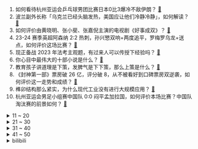 1. 如何看待杭州亚运会乒乓球男团比赛日本0比3爆冷不敌伊朗？ [:link:](https://www.zhihu.com/question/623603975)
2. 波兰副外长称「乌克兰已经头脑发热，美国应让他们冷静冷静」，如何解读？ [:link:](https://www.zhihu.com/question/623454868)
3. 如何评价由黄晓明、张小斐、张嘉倪主演的电视剧《好事成双》？ [:link:](https://www.zhihu.com/question/622608346)
4. 23-24 赛季英超阿森纳 2:2 热刺，孙兴慜双响+两度追平，罗梅罗乌龙+送点，如何评价这场比赛？ [:link:](https://www.zhihu.com/question/623583662)
5. 现正备战 2023 年法考主观题，有过来人可以传授下经验吗？ [:link:](https://www.zhihu.com/question/623111264)
6. 你心目中最伟大的十部小说是什么？ [:link:](https://www.zhihu.com/question/21405569)
7. 教育孩子讲道理是下策，发脾气是下下策，那么上策是什么？ [:link:](https://www.zhihu.com/question/622878648)
8. 《封神第一部》票房破 26 亿，评分破 8，从不被看好到口碑票房双逆袭，如何评价这一走势和成绩？ [:link:](https://www.zhihu.com/question/622726761)
9. 榫卯结构那么紧实，为什么现代工业没有进行大规模应用？ [:link:](https://www.zhihu.com/question/271098355)
10. 杭州亚运会男足小组赛中国队 0:0 闷平孟加拉国，如何评价本场比赛？中国队淘汰赛的前景如何？ [:link:](https://www.zhihu.com/question/623581256)
<details>
<summary>11 ~ 20</summary>

11. 俄军击毁德国援乌坦克，发现坦克乘员都是德国联邦国防军军人，北约是否下场？这意味着什么？ [:link:](https://www.zhihu.com/question/623558845)
12. 如何看待「核酸大王」张核子进军预制菜市场？ [:link:](https://www.zhihu.com/question/622366703)
13. 夏朝有什么过硬的史料证明它是真实存在的吗？ [:link:](https://www.zhihu.com/question/31077636)
14. 律师提醒「旅游搭子」社交有风险需谨慎对待，「旅游搭子」暗藏多少陷阱？假期出行有哪些需要注意？ [:link:](https://www.zhihu.com/question/623264443)
15. 为什么中国完全拥有长江流域，埃及却没有完全拥有尼罗河流域？ [:link:](https://www.zhihu.com/question/622715700)
16. iPhone 15 和 Plus 开售破发，业内人士透露「现货还很多，基本没人抢」，哪些信息值得关注？ [:link:](https://www.zhihu.com/question/623569335)
17. 如何看待 AITO 问界官方回应「实力全开，无惧诋毁」？有哪些值得关注的信息？ [:link:](https://www.zhihu.com/question/623282954)
18. 如何评价杭州亚运会开幕式上中国代表团礼服青花瓷加牡丹的设计？你觉得如何？ [:link:](https://www.zhihu.com/question/623470399)
19. 如果给你一次重新选择工作的机会，你会选择从事什么样的工作？ [:link:](https://www.zhihu.com/question/622550006)
20. malloc参数只申请一个int为什么可以存两个？ [:link:](https://www.zhihu.com/question/620362723)
</details>
<details>
<summary>21 ~ 30</summary>

21. 现代人健身能有多卷？ [:link:](https://www.zhihu.com/question/622758246)
22. 辞职在家你会慌吗? [:link:](https://www.zhihu.com/question/620537054)
23. 如何看待AI上线影视角色功能，戏外衍生出更多「番外故事」，AI在影视上的应用都有哪些前景？ [:link:](https://www.zhihu.com/question/623567240)
24. 2023赛季F1日本大奖赛维斯塔潘夺冠，迈凯伦诺里斯、皮亚斯特里二三带回，如何评价这场比赛？ [:link:](https://www.zhihu.com/question/623551027)
25. 问你一事，用心回答，人这一辈子最重要的事情是什么？ [:link:](https://www.zhihu.com/question/622686120)
26. 郭明錤称苹果追加 iPhone 15 ProMax 订单至 3500 万部，四季度营收可期，如何解读？ [:link:](https://www.zhihu.com/question/623461400)
27. 上海迪士尼拍游客照片卖 118 元，大学生起诉上海迪士尼侵权，此事是否构成侵权？法律角度如何解读？ [:link:](https://www.zhihu.com/question/623469561)
28. 为什么公司宁愿高薪招新领导，也不愿意内部提拔？ [:link:](https://www.zhihu.com/question/622566930)
29. 杭州亚运会中国队包揽 24 日游泳项目全部七项金牌，如何评价目前中国游泳队实力？ [:link:](https://www.zhihu.com/question/623585137)
30. 速度太快，夺得首金后中国队 1 小时 5 金入账，中国代表团本届亚运会最终能夺得多少枚金牌？ [:link:](https://www.zhihu.com/question/623544915)
</details>
<details>
<summary>31 ~ 40</summary>

31. 男子无保护举 280 斤杠铃不慎将旁人砸骨折，有何警示？ [:link:](https://www.zhihu.com/question/623302044)
32. 如何评价《原神》「那维莱特」角色 PV——「水中之眼」？ [:link:](https://www.zhihu.com/question/623112484)
33. 如何评价由黄景瑜、张婧仪主演的电视剧《他从火光中走来》？ [:link:](https://www.zhihu.com/question/622602638)
34. 有什么是你在童年吃过的东西，令你至今念念不忘？ [:link:](https://www.zhihu.com/question/623126894)
35. 如何看待《咒术回战》236 话五条悟战死？ [:link:](https://www.zhihu.com/question/622923545)
36. 日企联盟完成了对东芝的要约收购，近 150 年历史巨头最快年内退市，哪些信息值得关注？ [:link:](https://www.zhihu.com/question/623540948)
37. 如何评价派大星？ [:link:](https://www.zhihu.com/question/36863216)
38. 减脂的黑咖啡应该怎么选择? [:link:](https://www.zhihu.com/question/376097604)
39. 村上春树为什么得不了诺贝尔文学奖？ [:link:](https://www.zhihu.com/question/622531479)
40. 明起存量首套房贷利率批量下调，无需申请，多家银行出台实施细则，哪些信息值得关注？ [:link:](https://www.zhihu.com/question/623542037)
</details>
<details>
<summary>41 ~ 50</summary>

41. 在空气净化的浪潮后，还有哪些引领家庭空气调节的「新趋势」让家变得「更舒适」？ [:link:](https://www.zhihu.com/question/623079292)
42. 如何看待《披荆斩棘》第三季三公分组中张远拒绝陈楚生? [:link:](https://www.zhihu.com/question/623388637)
43. 日本第二轮核污染水排海即将启动，总量预计在 7800 吨左右，哪些信息值得关注？ [:link:](https://www.zhihu.com/question/623585009)
44. 微软的应用商店（Microsoft Store）为什么始终做的不温不火？ [:link:](https://www.zhihu.com/question/572483329)
45. 张志磊乔伊斯二番战，张志磊3回合ko乔伊斯，如何看待这场比赛? [:link:](https://www.zhihu.com/question/623523469)
46. 如何评价《一人之下》漫画 640（679）话？ [:link:](https://www.zhihu.com/question/623216167)
47. 我是一个完全不打游戏的人，客观上我承认有很多游戏很棒，但是我是真的很想知道：游戏带给你的成长是什么？ [:link:](https://www.zhihu.com/question/618765536)
48. 你健身走过最大的弯路是什么？ [:link:](https://www.zhihu.com/question/622493029)
49. 多次拒绝 offer 后对方 HR 还反复来劝说，是不是职位有坑？ [:link:](https://www.zhihu.com/question/622558837)
50. 如何看待大模型和AI搜索之间的关系和演进，生成式AI有哪些实际落地应用？ [:link:](https://www.zhihu.com/question/623104831)
</details><details>
<summary>bilibili</summary>

</details>